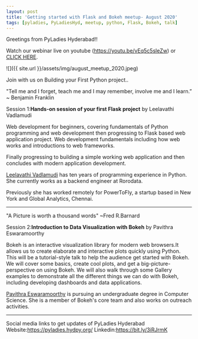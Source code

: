 ```yaml
---
layout: post
title: 'Getting started with Flask and Bokeh meetup- August 2020'
tags: [pyladies, PyLadiesHyd, meetup, python, Flask, Bokeh, talk]
---
```

Greetings from PyLadies Hyderabad!!

Watch our webinar live on youtube (https://youtu.be/vEq5c5sleZw) or [CLICK HERE](https://youtu.be/vEq5c5sleZw).

![]({{ site.url }}/assets/img/august_meetup_2020.jpeg)

Join with us on Building your First Python project.. 

"Tell me and I forget, teach me and I may remember, involve me and I learn.” ~ Benjamin Franklin

Session 1:**Hands-on session of your first Flask project** by Leelavathi Vadlamudi

Web development for beginners, covering fundamentals of Python programming and web development then progressing to Flask based web application project. Web development fundamentals including how web works and introductions to web frameworks.

Finally progressing to building a simple working web application and then concludes with modern application development.

[Leelavathi Vadlamudi](https://bit.ly/2FCxcfA)
 has ten years of programming experience in Python. She currently works as a backend engineer at Rorodata.

Previously she has worked remotely for PowerToFly, a startup based in New York and Global Analytics, Chennai.

---
"A Picture is worth a thousand words" ~Fred R.Barnard

Session 2:**Introduction to Data Visualization with Bokeh** by Pavithra Eswaramoorthy

Bokeh is an interactive visualization library for modern web browsers.It allows us to create elaborate and interactive plots quickly using Python.
This will be a tutorial-style talk to help the audience get started with Bokeh. We will cover some basics, create cool plots, and get a big-picture-perspective on using Bokeh.
We will also walk through some Gallery examples to demonstrate all the different things we can do with Bokeh, including developing dashboards and data applications.

[Pavithra Eswaramoorthy](https://bit.ly/3aB23Ey/) 
is pursuing an undergraduate degree in Computer Science.
She is a member of Bokeh's core team and also works on outreach activities.

---
Social media links to get updates of PyLadies Hyderabad
Website:https://pyladies.hydpy.org/
Linkedin:https://bit.ly/3iRJrmK
